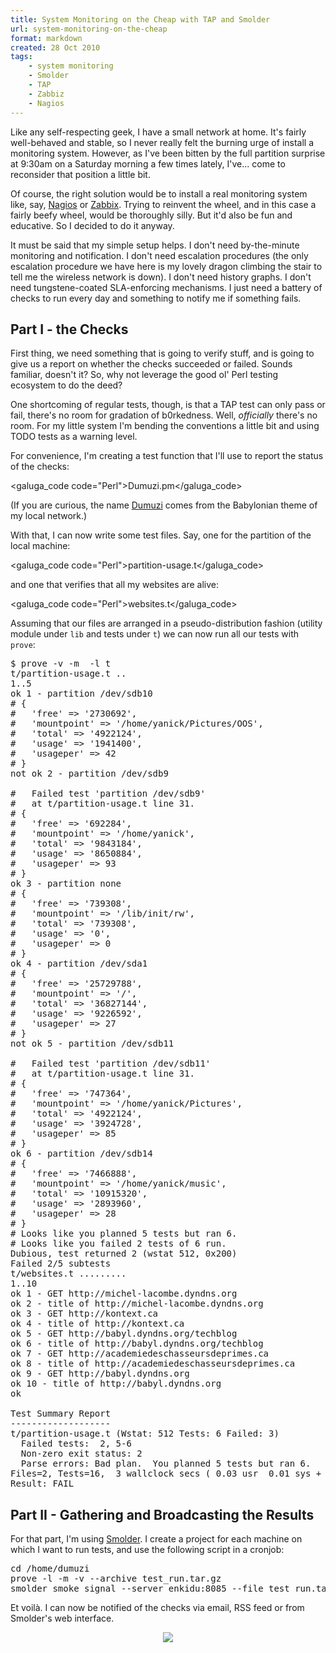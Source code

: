 ```yaml
---
title: System Monitoring on the Cheap with TAP and Smolder
url: system-monitoring-on-the-cheap
format: markdown
created: 28 Oct 2010
tags:
    - system monitoring
    - Smolder
    - TAP
    - Zabbiz
    - Nagios
---
```




Like any self-respecting geek, I have a small network at home.
It's fairly well-behaved and stable, so I never really felt the burning
urge of install a monitoring system.  However, as I've been bitten by the
full partition surprise at 9:30am on a Saturday morning a few times lately,
I've... come to reconsider that position a little bit.

Of course, the right solution would be to install a real monitoring
system like, say, [Nagios](http://www.nagios.org/) or [Zabbix](http://www.zabbix.com/).
Trying to reinvent the wheel, and in this case a fairly beefy wheel, would be
thoroughly
silly. But it'd also be fun and educative.  So I decided to do it anyway.

It must be said that my simple setup helps.  I don't need by-the-minute
monitoring and notification. I don't need escalation procedures (the only escalation 
procedure we have here is my lovely dragon climbing the
stair to tell me the wireless network is down). I don't need history graphs. 
I don't need tungstene-coated
SLA-enforcing mechanisms. I just need a battery of checks to run every day and
something to notify me if something fails.

## Part I - the Checks

First thing, we need something that is going to verify stuff, and is going to give us
a report on whether the checks succeeded or failed.  Sounds familiar, doesn't
it? So, why not leverage the good ol' Perl testing ecosystem to do the deed?

One shortcoming of regular tests, though, is that a TAP test can only pass or fail,
there's no room for gradation of b0rkedness.  Well, *officially* there's no
room.  For my little system I'm bending the conventions a little bit and using
TODO tests as a warning level.

For convenience, I'm creating a test function that I'll use to report
the status of the checks:

<galuga_code code="Perl">Dumuzi.pm</galuga_code>

(If you are curious, the name
[Dumuzi](http://www.pantheon.org/articles/d/dumuzi.html) comes from the Babylonian theme of my
local network.)

With that, I can now write some test files.  Say, one for the partition of the
local machine:

<galuga_code code="Perl">partition-usage.t</galuga_code>

and one that verifies that all my websites are alive:

<galuga_code code="Perl">websites.t</galuga_code>

Assuming that our files are arranged in a pseudo-distribution
fashion (utility module under `lib` and tests under `t`)
we can now run all our tests with `prove`:

<pre code="bash">
$ prove -v -m  -l t
t/partition-usage.t .. 
1..5
ok 1 - partition /dev/sdb10
# {
#   'free' => '2730692',
#   'mountpoint' => '/home/yanick/Pictures/OOS',
#   'total' => '4922124',
#   'usage' => '1941400',
#   'usageper' => 42
# }
not ok 2 - partition /dev/sdb9

#   Failed test 'partition /dev/sdb9'
#   at t/partition-usage.t line 31.
# {
#   'free' => '692284',
#   'mountpoint' => '/home/yanick',
#   'total' => '9843184',
#   'usage' => '8650884',
#   'usageper' => 93
# }
ok 3 - partition none
# {
#   'free' => '739308',
#   'mountpoint' => '/lib/init/rw',
#   'total' => '739308',
#   'usage' => '0',
#   'usageper' => 0
# }
ok 4 - partition /dev/sda1
# {
#   'free' => '25729788',
#   'mountpoint' => '/',
#   'total' => '36827144',
#   'usage' => '9226592',
#   'usageper' => 27
# }
not ok 5 - partition /dev/sdb11

#   Failed test 'partition /dev/sdb11'
#   at t/partition-usage.t line 31.
# {
#   'free' => '747364',
#   'mountpoint' => '/home/yanick/Pictures',
#   'total' => '4922124',
#   'usage' => '3924728',
#   'usageper' => 85
# }
ok 6 - partition /dev/sdb14
# {
#   'free' => '7466888',
#   'mountpoint' => '/home/yanick/music',
#   'total' => '10915320',
#   'usage' => '2893960',
#   'usageper' => 28
# }
# Looks like you planned 5 tests but ran 6.
# Looks like you failed 2 tests of 6 run.
Dubious, test returned 2 (wstat 512, 0x200)
Failed 2/5 subtests 
t/websites.t ......... 
1..10
ok 1 - GET http://michel-lacombe.dyndns.org
ok 2 - title of http://michel-lacombe.dyndns.org
ok 3 - GET http://kontext.ca
ok 4 - title of http://kontext.ca
ok 5 - GET http://babyl.dyndns.org/techblog
ok 6 - title of http://babyl.dyndns.org/techblog
ok 7 - GET http://academiedeschasseursdeprimes.ca
ok 8 - title of http://academiedeschasseursdeprimes.ca
ok 9 - GET http://babyl.dyndns.org
ok 10 - title of http://babyl.dyndns.org
ok

Test Summary Report
-------------------
t/partition-usage.t (Wstat: 512 Tests: 6 Failed: 3)
  Failed tests:  2, 5-6
  Non-zero exit status: 2
  Parse errors: Bad plan.  You planned 5 tests but ran 6.
Files=2, Tests=16,  3 wallclock secs ( 0.03 usr  0.01 sys +  0.36 cusr  0.06 csys =  0.46 CPU)
Result: FAIL
</pre>

## Part II - Gathering and Broadcasting the Results

For that part, I'm using [Smolder](cpan). I create a project for each machine on which I
want to run tests, and use the following script in a cronjob:

<pre code="bash">
cd /home/dumuzi
prove -l -m -v --archive test_run.tar.gz
smolder_smoke_signal --server enkidu:8085 --file test_run.tar.gz --project `hostname`
</pre>

Et voilà. I can now be notified of the checks via email, RSS feed or from
Smolder's web interface.

<div align="center"><img src="__ENTRY_DIR__/dumuzi.png" /></div>
